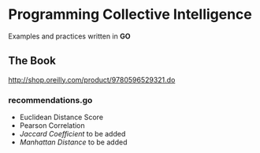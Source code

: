 # Programming Collective Intelligence
Examples and practices written in **GO**

## The Book
http://shop.oreilly.com/product/9780596529321.do

### recommendations.go
- Euclidean Distance Score
- Pearson Correlation
- *Jaccard Coefficient* to be added
- *Manhattan Distance* to be added
